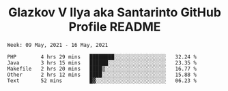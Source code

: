 <h1 align="center">Glazkov V Ilya aka Santarinto GitHub Profile README</h1>

<!--START_SECTION:waka-->
```text
Week: 09 May, 2021 - 16 May, 2021

PHP        4 hrs 29 mins   ████████░░░░░░░░░░░░░░░░░   32.24 % 
Java       3 hrs 15 mins   ██████░░░░░░░░░░░░░░░░░░░   23.35 % 
Makefile   2 hrs 20 mins   ████▒░░░░░░░░░░░░░░░░░░░░   16.77 % 
Other      2 hrs 12 mins   ████░░░░░░░░░░░░░░░░░░░░░   15.88 % 
Text       52 mins         █▓░░░░░░░░░░░░░░░░░░░░░░░   06.23 % 
```
<!--END_SECTION:waka-->